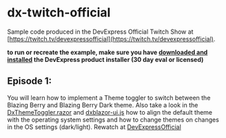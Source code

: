 # dx-twitch-official
Sample code produced in the DevExpress Official Twitch Show at [https://twitch.tv/devexpressofficial](https://twitch.tv/devexpressofficial).

**to run or recreate the example, make sure you have [downloaded and installed](https://www.devexpress.com/downloads) the DevExpress product installer (30 day eval or licensed)**

## Episode 1:
You will learn how to implement a Theme toggler to switch between the Blazing Berry and Blazing Berry Dark theme. 
Also take a look in the [DxThemeToggler.razor](https://github.com/donwibier/dx-twitch-official/blob/main/DxBlazor.UI/DxThemeToggler.razor) and [dxblazor-ui.js](https://github.com/donwibier/dx-twitch-official/blob/main/wwwroot/dxblazor-ui.js) how to align the default theme with the operating system settings and how to change themes on changes in the OS settings (dark/light). Rewatch at [DevExpressOfficial](https://www.twitch.tv/videos/1929711861)


